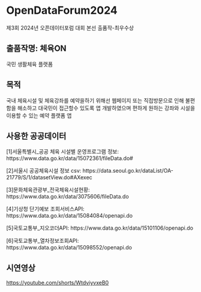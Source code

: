 # OpenDataForum2024
제3회 2024년 오픈데이터포럼 대회 본선 출품작-최우수상

## 출품작명: 체육ON
국민 생활체육 플랫폼
## 목적
국내 체육시설 및 체육강좌를 예약을하기 위해선 웹페이지 또는 직접방문으로 인해 불편함을 해소하고 대국민이 접근할수 있도록 앱 개발하였으며 편하게 원하는 강좌와 시설을 이용할 수 있는 예약 플랫폼 앱
## 사용한 공공데이터
<p>[1]서울특별시_공공 체육 시설별 운영프로그램 정보: https://www.data.go.kr/data/15072361/fileData.do#
</p>
<p>[2]서울시 공공체육시설 정보 csv: https://data.seoul.go.kr/dataList/OA-21779/S/1/datasetView.do#AXexec
</p>
<p>[3]문화체육관광부_전국체육시설현황: https://www.data.go.kr/data/3075606/fileData.do
</p>
<p>[4]기상청 단기예보 조회서비스API: https://www.data.go.kr/data/15084084/openapi.do
</p>
<p>[5]국토교통부_지오코더API: https://www.data.go.kr/data/15101106/openapi.do
</p>
<p>[6]국토교통부_열차정보조회API: https://www.data.go.kr/data/15098552/openapi.do
</p>

## 시연영상
https://youtube.com/shorts/WtdviyvxeB0
